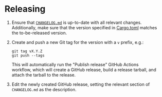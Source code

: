 # Releasing

1. Ensure that [`CHANGELOG.md`](./CHANGELOG.md) is up-to-date with all relevant changes. Additionally, make sure that the version specified in [Cargo.toml](./Cargo.toml) matches the to-be-released version.

1. Create and push a new Git tag for the version with a `v` prefix, e.g.:
    ```shell
    git tag vX.Y.Z
    git push --tags
    ```
    This will automatically run the "Publish release" GitHub Actions workflow, which will create a GitHub release, build a release tarball, and attach the tarball to the release.

1. Edit the newly created GitHub release, setting the relevant section of `CHANGELOG.md` as the description.
